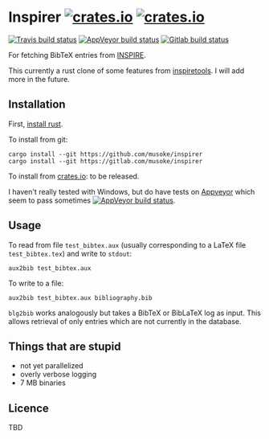 # Inspirer [![crates.io](https://img.shields.io/crates/v/inspirer.svg)](https://crates.io/crates/inspirer) [![crates.io](https://img.shields.io/crates/l/inspirer.svg)](https://crates.io/crates/inspirer)

[![Travis build status](https://img.shields.io/travis/musoke/inspirer.svg)](https://travis-ci.org/musoke/inspirer/)
[![AppVeyor build status](https://img.shields.io/appveyor/ci/musoke/inspirer.svg)](https://ci.appveyor.com/project/musoke/inspirer)
[![Gitlab build status](https://gitlab.com/musoke/inspirer/badges/master/build.svg)](https://gitlab.com/musoke/inspirer/pipelines)


For fetching BibTeX entries from [INSPIRE](https://inspirehep.net/).

This currently a rust clone of some features from
[inspiretools](https://github.com/DavidMStraub/inspiretools).
I will add more in the future.


## Installation

First, [install rust](https://www.rust-lang.org/en-US/install.html).

To install from git:
```
cargo install --git https://github.com/musoke/inspirer
cargo install --git https://gitlab.com/musoke/inspirer
```

To install from [crates.io](https://crates.io): to be released.

I haven't really tested with Windows, but do have tests on [Appveyor](https://ci.appveyor.com/project/musoke/inspirer)
which seem to pass sometimes [![AppVeyor build status](https://img.shields.io/appveyor/ci/musoke/inspirer.svg)](https://ci.appveyor.com/project/musoke/inspirer).


## Usage

To read from file `test_bibtex.aux` (usually corresponding to a LaTeX file `test_bibtex.tex`) and write to `stdout`:
```
aux2bib test_bibtex.aux
```
To write to a file:
```
aux2bib test_bibtex.aux bibliography.bib
```

`blg2bib` works analogously but takes a BibTeX or BibLaTeX log as input.
This allows retrieval of only entries which are not currently in the database.

## Things that are stupid

  - not yet parallelized
  - overly verbose logging
  - 7 MB binaries


## Licence

TBD
